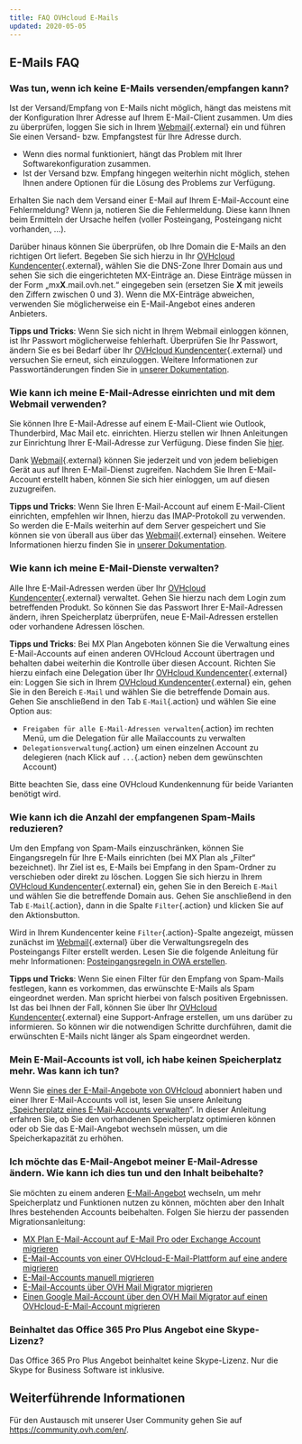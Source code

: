 ```yaml
---
title: FAQ OVHcloud E-Mails
updated: 2020-05-05
---
```


## E-Mails FAQ

### Was tun, wenn ich keine E-Mails versenden/empfangen kann? 

Ist der Versand/Empfang von E-Mails nicht möglich, hängt das meistens mit der Konfiguration Ihrer Adresse auf Ihrem E-Mail-Client zusammen. Um dies zu überprüfen, loggen Sie sich in Ihrem [Webmail](https://www.ovh.com/de/mail/){.external} ein und führen Sie einen Versand- bzw. Empfangstest für Ihre Adresse durch.

- Wenn dies normal funktioniert, hängt das Problem mit Ihrer Softwarekonfiguration zusammen. 
- Ist der Versand bzw. Empfang hingegen weiterhin nicht möglich, stehen Ihnen andere Optionen für die Lösung des Problems zur Verfügung.

Erhalten Sie nach dem Versand einer E-Mail auf Ihrem E-Mail-Account eine Fehlermeldung? Wenn ja, notieren Sie die Fehlermeldung. Diese kann Ihnen beim Ermitteln der Ursache helfen (voller Posteingang, Posteingang nicht vorhanden, ...).

Darüber hinaus können Sie überprüfen, ob Ihre Domain die E-Mails an den richtigen Ort liefert. Begeben Sie sich hierzu in Ihr [OVHcloud Kundencenter](https://www.ovh.com/auth/?action=gotomanager&from=https://www.ovh.de/&ovhSubsidiary=de){.external}, wählen Sie die DNS-Zone Ihrer Domain aus und sehen Sie sich die eingerichteten MX-Einträge an. Diese Einträge müssen in der Form „mx**X**.mail.ovh.net.“ eingegeben sein (ersetzen Sie **X** mit jeweils den Ziffern zwischen 0 und 3).
Wenn die MX-Einträge abweichen, verwenden Sie möglicherweise ein E-Mail-Angebot eines anderen Anbieters.

**Tipps und Tricks**: Wenn Sie sich nicht in Ihrem Webmail einloggen können, ist Ihr Passwort möglicherweise fehlerhaft. Überprüfen Sie Ihr Passwort, ändern Sie es bei Bedarf über Ihr [OVHcloud Kundencenter](https://www.ovh.com/auth/?action=gotomanager&from=https://www.ovh.de/&ovhSubsidiary=de){.external} und versuchen Sie erneut, sich einzuloggen. Weitere Informationen zur Passwortänderungen finden Sie in [unserer Dokumentation](/pages/web_cloud/email_and_collaborative_solutions/mx_plan/email_change_password).

### Wie kann ich meine E-Mail-Adresse einrichten und mit dem Webmail verwenden? 

Sie können Ihre E-Mail-Adresse auf einem E-Mail-Client wie Outlook, Thunderbird, Mac Mail etc. einrichten.
Hierzu stellen wir Ihnen Anleitungen zur Einrichtung Ihrer E-Mail-Adresse zur Verfügung. Diese finden Sie [hier](/products/web-cloud-email-collaborative-solutions-mx-plan).

Dank [Webmail](https://www.ovh.com/de/mail/){.external} können Sie jederzeit und von jedem beliebigen Gerät aus auf Ihren E-Mail-Dienst zugreifen. Nachdem Sie Ihren E-Mail-Account erstellt haben, können Sie sich hier einloggen, um auf diesen zuzugreifen.

**Tipps und Tricks**: Wenn Sie Ihren E-Mail-Account auf einem E-Mail-Client einrichten, empfehlen wir Ihnen, hierzu das IMAP-Protokoll zu verwenden. So werden die E-Mails weiterhin auf dem Server gespeichert und Sie können sie von überall aus über das [Webmail](https://www.ovh.com/de/mail/){.external} einsehen. Weitere Informationen hierzu finden Sie in [unserer Dokumentation](/pages/web_cloud/email_and_collaborative_solutions/mx_plan/email_generalities).

### Wie kann ich meine E-Mail-Dienste verwalten? 

Alle Ihre E-Mail-Adressen werden über Ihr [OVHcloud Kundencenter](https://www.ovh.com/auth/?action=gotomanager&from=https://www.ovh.de/&ovhSubsidiary=de){.external} verwaltet. Gehen Sie hierzu nach dem Login zum betreffenden Produkt. So können Sie das Passwort Ihrer E-Mail-Adressen ändern, ihren Speicherplatz überprüfen, neue E-Mail-Adressen erstellen oder vorhandene Adressen löschen.

**Tipps und Tricks**: Bei MX Plan Angeboten können Sie die Verwaltung eines E-Mail-Accounts auf einen anderen OVHcloud Account übertragen und behalten dabei weiterhin die Kontrolle über diesen Account. Richten Sie hierzu einfach eine Delegation über Ihr [OVHcloud Kundencenter](https://www.ovh.com/auth/?action=gotomanager&from=https://www.ovh.de/&ovhSubsidiary=de){.external} ein: Loggen Sie sich in Ihrem [OVHcloud Kundencenter](https://www.ovh.com/auth/?action=gotomanager&from=https://www.ovh.de/&ovhSubsidiary=de){.external} ein, gehen Sie in den Bereich `E-Mail` und wählen Sie die betreffende Domain aus. Gehen Sie anschließend in den Tab `E-Mail`{.action} und wählen Sie eine Option aus:

- `Freigaben für alle E-Mail-Adressen verwalten`{.action} im rechten Menü, um die Delegation für alle Mailaccounts zu verwalten
- `Delegationsverwaltung`{.action} um einen einzelnen Account zu delegieren (nach Klick auf `...`{.action} neben dem gewünschten Account)  

Bitte beachten Sie, dass eine OVHcloud Kundenkennung für beide Varianten benötigt wird.

### Wie kann ich die Anzahl der empfangenen Spam-Mails reduzieren? 

Um den Empfang von Spam-Mails einzuschränken, können Sie Eingangsregeln für Ihre E-Mails einrichten (bei MX Plan als „Filter“ bezeichnet). Ihr Ziel ist es, E-Mails bei Empfang in den Spam-Ordner zu verschieben oder direkt zu löschen.
Loggen Sie sich hierzu in Ihrem [OVHcloud Kundencenter](https://www.ovh.com/auth/?action=gotomanager&from=https://www.ovh.de/&ovhSubsidiary=de){.external} ein, gehen Sie in den Bereich `E-Mail` und wählen Sie die betreffende Domain aus. Gehen Sie anschließend in den Tab `E-Mail`{.action}, dann in die Spalte `Filter`{.action} und klicken Sie auf den Aktionsbutton.

Wird in Ihrem Kundencenter keine `Filter`{.action}-Spalte angezeigt, müssen zunächst im [Webmail](https://www.ovh.com/de/mail/){.external} über die Verwaltungsregeln des Posteingangs Filter erstellt werden. Lesen Sie die folgende Anleitung für mehr Informationen: [Posteingangsregeln in OWA erstellen](/pages/web_cloud/email_and_collaborative_solutions/using_the_outlook_web_app_webmail/creating-inbox-rules-in-owa-mx-plan).

**Tipps und Tricks**: Wenn Sie einen Filter für den Empfang von Spam-Mails festlegen, kann es vorkommen, das erwünschte E-Mails als Spam eingeordnet werden. Man spricht hierbei von falsch positiven Ergebnissen. Ist das bei Ihnen der Fall, können Sie über Ihr [OVHcloud Kundencenter](https://www.ovh.com/auth/?action=gotomanager&from=https://www.ovh.de/&ovhSubsidiary=de){.external} eine Support-Anfrage erstellen, um uns darüber zu informieren. So können wir die notwendigen Schritte durchführen, damit die erwünschten E-Mails nicht länger als Spam eingeordnet werden.

### Mein E-Mail-Accounts ist voll, ich habe keinen Speicherplatz mehr. Was kann ich tun?

Wenn Sie [eines der E-Mail-Angebote von OVHcloud](https://www.ovhcloud.com/de/emails/) abonniert haben und einer Ihrer E-Mail-Accounts voll ist, lesen Sie unsere Anleitung „[Speicherplatz eines E-Mail-Accounts verwalten](/pages/web_cloud/email_and_collaborative_solutions/troubleshooting/email_manage_quota)“. In dieser Anleitung erfahren Sie, ob Sie den vorhandenen Speicherplatz optimieren können oder ob Sie das E-Mail-Angebot wechseln müssen, um die Speicherkapazität zu erhöhen.

### Ich möchte das E-Mail-Angebot meiner E-Mail-Adresse ändern. Wie kann ich dies tun und den Inhalt beibehalte?

Sie möchten zu einem anderen [E-Mail-Angebot](https://www.ovhcloud.com/de/emails/) wechseln, um mehr Speicherplatz und Funktionen nutzen zu können, möchten aber den Inhalt Ihres bestehenden Accounts beibehalten. Folgen Sie hierzu der passenden Migrationsanleitung:

- [MX Plan E-Mail-Account auf E-Mail Pro oder Exchange Account migrieren](/pages/web_cloud/email_and_collaborative_solutions/migrating/migration_control_panel)
- [E-Mail-Accounts von einer OVHcloud-E-Mail-Plattform auf eine andere migrieren](/pages/web_cloud/email_and_collaborative_solutions/migrating/migration_control_panel)
- [E-Mail-Accounts manuell migrieren](/pages/web_cloud/email_and_collaborative_solutions/migrating/manual_email_migration)
- [E-Mail-Accounts über OVH Mail Migrator migrieren](/pages/web_cloud/email_and_collaborative_solutions/migrating/migration_omm)
- [Einen Google Mail-Account über den OVH Mail Migrator auf einen OVHcloud-E-Mail-Account migrieren](/pages/web_cloud/email_and_collaborative_solutions/migrating/security_gmail)

### Beinhaltet das Office 365 Pro Plus Angebot eine Skype-Lizenz? 

Das Office 365 Pro Plus Angebot beinhaltet keine Skype-Lizenz. Nur die Skype for Business Software ist inklusive. 

## Weiterführende Informationen

Für den Austausch mit unserer User Community gehen Sie auf <https://community.ovh.com/en/>.
